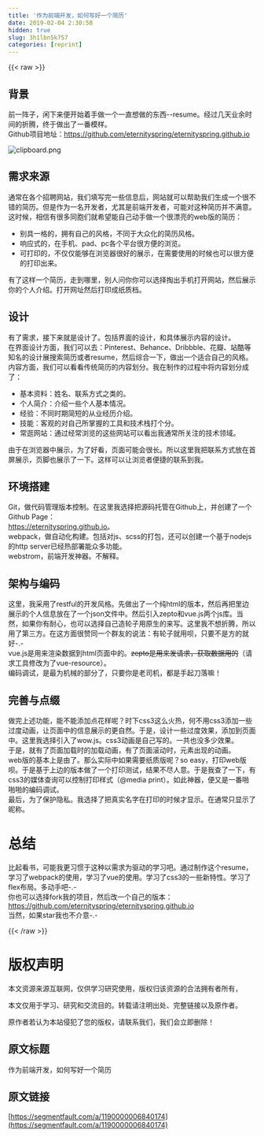 ```yaml
---
title: '作为前端开发，如何写好一个简历' 
date: 2019-02-04 2:30:58
hidden: true
slug: 3h1lbn5k757
categories: [reprint]
---
```


{{< raw >}}

                    
<h2 id="articleHeader0">背景</h2>
<p>前一阵子，闲下来便开始着手做一个一直想做的东西--resume。经过几天业余时间的折腾，终于做出了一番模样。<br>Github项目地址：<a href="https://github.com/eternityspring/eternityspring.github.io" rel="nofollow noreferrer" target="_blank">https://github.com/eternityspring/eternityspring.github.io</a></p>
<p><span class="img-wrap"><img data-src="/img/bVbbcV1?w=1486&amp;h=960" src="https://static.alili.tech/img/bVbbcV1?w=1486&amp;h=960" alt="clipboard.png" title="clipboard.png" style="cursor: pointer; display: inline;"></span></p>
<h2 id="articleHeader1">需求来源</h2>
<p>通常在各个招聘网站，我们填写完一些信息后，网站就可以帮助我们生成一个很不错的简历。但是作为一名开发者，尤其是前端开发者，可能对这种简历并不满意。<br>这时候，相信有很多同胞们就希望能自己动手做一个很漂亮的web版的简历：</p>
<ul>
<li>别具一格的，拥有自己的风格，不同于大众化的简历风格。</li>
<li>响应式的，在手机、pad、pc各个平台很方便的浏览。</li>
<li>可打印的，不仅仅能够在浏览器很好的展示，在需要使用的时候也可以很方便的打印出来。</li>
</ul>
<p>有了这样一个简历，走到哪里，别人问你你可以选择掏出手机打开网站，然后展示你的个人介绍。打开网址然后打印成纸质档。</p>
<h2 id="articleHeader2">设计</h2>
<p>有了需求，接下来就是设计了。包括界面的设计，和具体展示内容的设计。<br>在界面设计方面，我们可以去：Pinterest、Behance、Dribbble、花瓣、站酷等知名的设计展搜索简历或者resume，然后综合一下，做出一个适合自己的风格。<br>内容方面，我们可以看看传统简历的内容划分。我在制作的过程中将内容划分成了：</p>
<ul>
<li>基本资料：姓名、联系方式之类的。</li>
<li>个人简介：介绍一些个人基本情况。</li>
<li>经验：不同时期简短的从业经历介绍。</li>
<li>技能：客观的对自己所掌握的工具和技术栈打个分。</li>
<li>常逛网站：通过经常浏览的这些网站可以看出我通常所关注的技术领域。</li>
</ul>
<p>由于在浏览器中展示，为了好看，页面可能会很长。所以这里我把联系方式放在首屏展示，页脚也展示了一下。这样可以让浏览者便捷的联系到我。</p>
<h2 id="articleHeader3">环境搭建</h2>
<p>Git，做代码管理版本控制。在这里我选择把源码托管在Github上，并创建了一个Github Page：<br><a href="https://eternityspring.github.io/" rel="nofollow noreferrer" target="_blank">https://eternityspring.github.io</a>。<br>webpack，做自动化构建。包括对js、scss的打包，还可以创建一个基于nodejs的http server已经热部署能众多功能。<br>webstrom，前端开发神器。不解释。</p>
<h2 id="articleHeader4">架构与编码</h2>
<p>这里，我采用了restful的开发风格。先做出了一个纯html的版本，然后再把里边展示的个人信息放在了一个json文件中。然后引入zepto和vue.js两个js库。当然，如果你有耐心，也可以选择自己造轮子用原生的来写。这里我不想折腾，所以用了第三方。在这方面很赞同一个群友的说法：有轮子就用呗，只要不是方的就好-.-<br>vue.js是用来渲染数据到html页面中的。<del>zepto是用来发请求，获取数据用的</del>（请求工具修改为了vue-resource）。<br>编码调试，是最为机械的部分了，只要你是老司机，都是手起刀落嘛！</p>
<h2 id="articleHeader5">完善与点缀</h2>
<p>做完上述功能，能不能添加点花样呢？时下css3这么火热，何不用css3添加一些过度动画，让页面中的信息展示的更自然。于是，设计一些过度效果，添加到页面中。这里我选择引入了wow.js。css3动画是自己写的。一共也没多少效果。<br>于是，就有了页面加载时的加载动画，有了页面滚动时，元素出现的动画。<br>web版的基本上是由了。那么实际中如果需要纸质版呢？so easy，打印web版呗。于是基于上边的版本做了一个打印测试，结果不尽人意。于是我查了一下，有css3的媒体查询可以控制打印样式（@media print）。如此神器，便又是一番啪啪啪的编码调试。<br>最后，为了保护隐私。我选择了把真实名字在打印的时候才显示。在通常只显示了昵称。</p>
<h1 id="articleHeader6">总结</h1>
<p>比起看书，可能我更习惯于这种以需求为驱动的学习吧。通过制作这个resume，学习了webpack的使用，学习了vue的使用。学习了css3的一些新特性。学习了flex布局。多动手吧-.-<br>你也可以选择fork我的项目，然后改一个自己的版本：<br><a href="https://github.com/eternityspring/eternityspring.github.io" rel="nofollow noreferrer" target="_blank">https://github.com/eternityspring/eternityspring.github.io</a><br>当然，如果star我也不介意-.-</p>

                
{{< /raw >}}

# 版权声明
本文资源来源互联网，仅供学习研究使用，版权归该资源的合法拥有者所有，

本文仅用于学习、研究和交流目的。转载请注明出处、完整链接以及原作者。

原作者若认为本站侵犯了您的版权，请联系我们，我们会立即删除！

## 原文标题
作为前端开发，如何写好一个简历

## 原文链接
[https://segmentfault.com/a/1190000006840174](https://segmentfault.com/a/1190000006840174)

